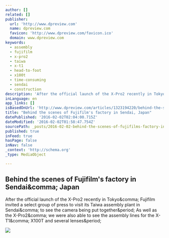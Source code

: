 ```yaml
---
author: []
related: []
publisher:
  url: 'http://www.dpreview.com'
  name: dpreview.com
  favicon: 'http://www.dpreview.com/favicon.ico'
  domain: www.dpreview.com
keywords:
  - assembly
  - fujifilm
  - x-pro2
  - taiwa
  - x-t1
  - head-to-foot
  - x100t
  - time-consuming
  - sendai
  - construction
description: 'After the official launch of the X-Pro2 recently in Tokyo, Fujifilm invited a select group of press to visit its Taiwa assembly plant in Sendai, to see the camera being put together. As well as the X-Pro2, we were also able to see the assembly lines for the X-T1, X100T and several lenses.'
inLanguage: en
app_links: []
isBasedOnUrl: 'http://www.dpreview.com/articles/1323194220/behind-the-scenes-of-fujifilm-s-factory-in-sendai-japan'
title: "Behind the scenes of Fujifilm's factory in Sendai, Japan"
datePublished: '2016-02-02T02:04:00.715Z'
dateModified: '2016-02-02T01:58:47.754Z'
sourcePath: _posts/2016-02-02-behind-the-scenes-of-fujifilms-factory-in-sendai-japan.md
published: true
inFeed: true
hasPage: false
inNav: false
_context: 'http://schema.org'
_type: MediaObject

---
```

<article style=""><h1>Behind the scenes of Fujifilm's factory in Sendai&amp;comma; Japan</h1><p>After the official launch of the X-Pro2 recently in Tokyo&amp;comma; Fujifilm invited a select group of press to visit its Taiwa assembly plant in Sendai&amp;comma; to see the camera being put together&amp;period; As well as the X-Pro2&amp;comma; we were also able to see the assembly lines for the X-T1&amp;comma; X100T and several lenses&amp;period;</p><img src="http://3.static.img-dpreview.com/files/p/articles/1323194220/FactoryTour-25.jpeg" /></article>